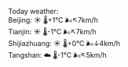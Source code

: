 Today weather:  
Beijing: ☀️   🌡️+1°C 🌬️↖7km/h  
Tianjin: ☀️   🌡️-1°C 🌬️↖7km/h  
Shijiazhuang: ☀️   🌡️+0°C 🌬️↓4km/h  
Tangshan: ☁️   🌡️-1°C 🌬️↖5km/h  
